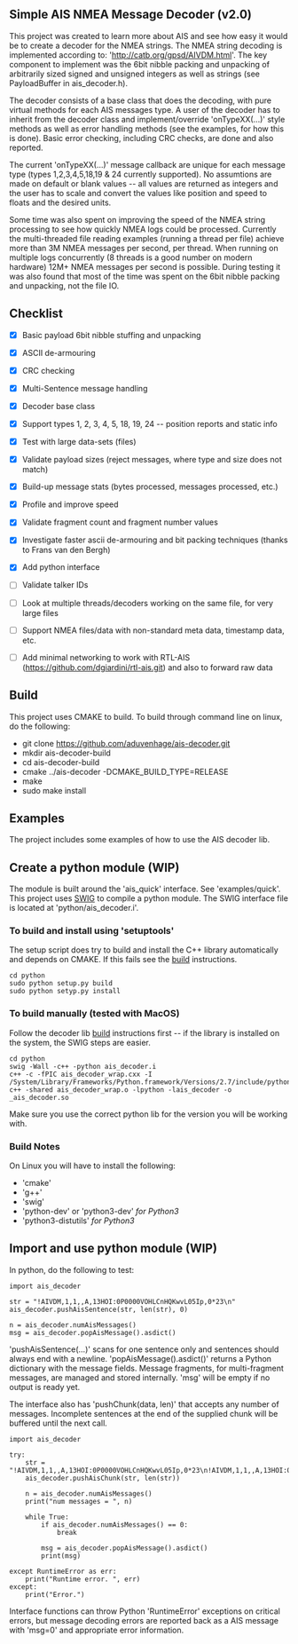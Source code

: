 ## Simple AIS NMEA Message Decoder (v2.0)
This project was created to learn more about AIS and see how easy it would be to create a decoder for the NMEA strings. The NMEA string decoding is implemented according to: 'http://catb.org/gpsd/AIVDM.html'.  The key component to implement was the 6bit nibble packing and unpacking of arbitrarily sized signed and unsigned integers as well as strings (see PayloadBuffer in ais_decoder.h).

The decoder consists of a base class that does the decoding, with pure virtual methods for each AIS messages type.  A user of the decoder has to inherit from the decoder class and implement/override 'onTypeXX(...)' style methods as well as error handling methods (see the examples, for how this is done).  Basic error checking, including CRC checks, are done and also reported.

The current 'onTypeXX(...)' message callback are unique for each message type (types 1,2,3,4,5,18,19 & 24 currently supported).  No assumtions are made on default or blank values -- all values are returned as integers and the user has to scale and convert the values like position and speed to floats and the desired units.

Some time was also spent on improving the speed of the NMEA string processing to see how quickly NMEA logs could be processed.  Currently the multi-threaded file reading examples (running a thread per file) achieve more than 3M NMEA messages per second, per thread.  When running on multiple logs concurrently (8 threads is a good number on modern hardware) 12M+ NMEA messages per second is possible.  During testing it was also found that most of the time was spent on the 6bit nibble packing and unpacking, not the file IO.


## Checklist
- [x] Basic payload 6bit nibble stuffing and unpacking
- [x] ASCII de-armouring
- [x] CRC checking
- [x] Multi-Sentence message handling
- [x] Decoder base class
- [x] Support types 1, 2, 3, 4, 5, 18, 19, 24 -- position reports and static info
- [x] Test with large data-sets (files)
- [x] Validate payload sizes (reject messages, where type and size does not match)
- [x] Build-up message stats (bytes processed, messages processed, etc.)
- [x] Profile and improve speed 
- [x] Validate fragment count and fragment number values
- [x] Investigate faster ascii de-armouring and bit packing techniques (thanks to Frans van den Bergh)
- [x] Add python interface

- [ ] Validate talker IDs
- [ ] Look at multiple threads/decoders working on the same file, for very large files
- [ ] Support NMEA files/data with non-standard meta data, timestamp data, etc.
- [ ] Add minimal networking to work with RTL-AIS (https://github.com/dgiardini/rtl-ais.git) and also to forward raw data

## Build
This project uses CMAKE to build.  To build through command line on linux, do the following:

- git clone https://github.com/aduvenhage/ais-decoder.git
- mkdir ais-decoder-build
- cd ais-decoder-build
- cmake ../ais-decoder -DCMAKE_BUILD_TYPE=RELEASE
- make
- sudo make install


## Examples
The project includes some examples of how to use the AIS decoder lib.


## Create a python module (WIP)
The module is built around the 'ais_quick' interface. See 'examples/quick'. This project uses [SWIG](http://www.swig.org/) to compile a python module.  The SWIG interface file is located at 'python/ais_decoder.i'.

### To build and install using 'setuptools'
The setup script does try to build and install the C++ library automatically and depends on CMAKE.  If this fails see the [build](#build) instructions.

```
cd python
sudo python setup.py build
sudo python setyp.py install
```

### To build manually (tested with MacOS)
Follow the decoder lib [build](#build) instructions first -- if the library is installed on the system, the SWIG steps are easier.

```
cd python
swig -Wall -c++ -python ais_decoder.i
c++ -c -fPIC ais_decoder_wrap.cxx -I /System/Library/Frameworks/Python.framework/Versions/2.7/include/python2.7/
c++ -shared ais_decoder_wrap.o -lpython -lais_decoder -o _ais_decoder.so
```

Make sure you use the correct python lib for the version you will be working with.

### Build Notes
On Linux you will have to install the following:
- 'cmake'
- 'g++'
- 'swig'
- 'python-dev' or 'python3-dev' *for Python3*
- 'python3-distutils' *for Python3*

## Import and use python module (WIP)
In python, do the following to test:

```
import ais_decoder

str = "!AIVDM,1,1,,A,13HOI:0P0000VOHLCnHQKwvL05Ip,0*23\n"
ais_decoder.pushAisSentence(str, len(str), 0)

n = ais_decoder.numAisMessages()
msg = ais_decoder.popAisMessage().asdict()
```


'pushAisSentence(...)' scans for one sentence only and sentences should always end with a newline.  'popAisMessage().asdict()' returns a Python dictionary with the message fields. Message fragments, for multi-fragment messages, are managed and stored internally.  'msg' will be empty if no output is ready yet.

The interface also has 'pushChunk(data, len)' that accepts any number of messages. Incomplete sentences at the end of the supplied chunk will be buffered until the next call.

```
import ais_decoder

try:
    str = "!AIVDM,1,1,,A,13HOI:0P0000VOHLCnHQKwvL05Ip,0*23\n!AIVDM,1,1,,A,13HOI:0P0000VOHLCnHQKwvL05Ip,0*23\n!AIVDM,1,1,,A,13HOI:0P0000VOHLCnHQKwvL05Ip,0*23\n!AIVDM,1,1,,A,13HOI:0P0000VOHLCnHQKwvL05Ip,0*23\n!AIVDM,1,1,,A,13HOI:0P0000VOHLCnHQKwvL05Ip,0*23\n!AIVDM,1,1,,A,13HOI:0P0000VOHLCnHQKwvL05Ip,0*23\n!AIVDM,1,1,,A,13HOI:0P0000VOHLCnHQKwvL05Ip,0*23\n!AIVDM,1,1,,A,13HOI:0P0000VOHLCnHQKwvL05Ip,0*23\n!AIVDM,1,1,,A,13HOI:0P0000VOHLCnHQKwvL05Ip,0*23\n!AIVDM,1,1,,A,13HOI:0P0000VOHLCnHQKwvL05Ip,0*23\n!AIVDM,1,1,,A,13HOI:0P0000VOHLCnHQKwvL05Ip,0*23\n"
    ais_decoder.pushAisChunk(str, len(str))

    n = ais_decoder.numAisMessages()
    print("num messages = ", n)

    while True:
        if ais_decoder.numAisMessages() == 0:
            break

        msg = ais_decoder.popAisMessage().asdict()
        print(msg)

except RuntimeError as err:
    print("Runtime error. ", err)
except:
    print("Error.")
```

Interface functions can throw Python 'RuntimeError' exceptions on critical errors, but message decoding errors are reported back as a AIS message with 'msg=0' and appropriate error information.
